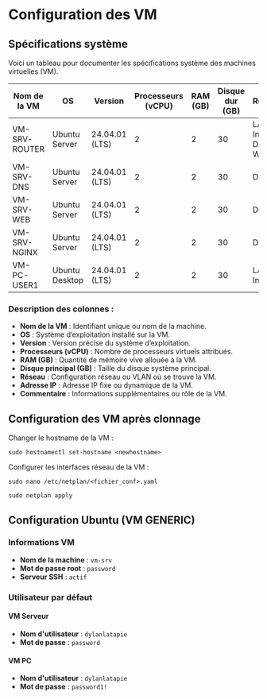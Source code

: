 # Configuration des VM

## Spécifications système

Voici un tableau pour documenter les spécifications système des machines virtuelles (VM).

| **Nom de la VM** | **OS**         | **Version**    | **Processeurs (vCPU)** | **RAM (GB)** | **Disque dur (GB)** | **Réseau**             | **Adresse IP**               | **Commentaire**           |
|------------------|----------------|----------------|------------------------|--------------|---------------------|------------------------|------------------------------|---------------------------|
| VM-SRV-ROUTER    | Ubuntu Server  | 24.04.01 (LTS) | 2                      | 2            | 30                  | LAN Interne, DMZ, WAN  | 10.0.0.4, 10.1.2.1, 10.1.1.1 | Routeur, Firewall, DHCP   |
| VM-SRV-DNS       | Ubuntu Server  | 24.04.01 (LTS) | 2                      | 2            | 30                  | DMZ                    | 10.1.2.10                    | Bind9                     |
| VM-SRV-WEB       | Ubuntu Server  | 24.04.01 (LTS) | 2                      | 2            | 30                  | DMZ                    | 10.1.2.11                    | Apache2                   |
| VM-SRV-NGINX     | Ubuntu Server  | 24.04.01 (LTS) | 2                      | 2            | 30                  | DMZ                    | 10.1.2.12                    | Nginx                     |
| VM-PC-USER1      | Ubuntu Desktop | 24.04.01 (LTS) | 2                      | 2            | 30                  | LAN Interne            | 10.1.1.X                     | Poste de l'utilisateur    |

### **Description des colonnes :**
- **Nom de la VM** : Identifiant unique ou nom de la machine.
- **OS** : Système d’exploitation installé sur la VM.
- **Version** : Version précise du système d’exploitation.
- **Processeurs (vCPU)** : Nombre de processeurs virtuels attribués.
- **RAM (GB)** : Quantité de mémoire vive allouée à la VM.
- **Disque principal (GB)** : Taille du disque système principal.
- **Réseau** : Configuration réseau ou VLAN où se trouve la VM.
- **Adresse IP** : Adresse IP fixe ou dynamique de la VM.
- **Commentaire** : Informations supplémentaires ou rôle de la VM.

## Configuration des VM après clonnage
Changer le hostname de la VM :
```
sudo hostnamectl set-hostname <newhostname>
```

Configurer les interfaces réseau de la VM :
```
sudo nano /etc/netplan/<fichier_conf>.yaml
```
```
sudo netplan apply
```

## Configuration Ubuntu (VM GENERIC)
### Informations VM
- **Nom de la machine** : `vm-srv`
- **Mot de passe root** : `password`
- **Serveur SSH** : `actif`

### **Utilisateur par défaut** 
#### **VM Serveur**
- **Nom d'utilisateur** : `dylanlatapie`  
- **Mot de passe** : `password`
#### **VM PC**
- **Nom d'utilisateur** : `dylanlatapie`  
- **Mot de passe** : `password1!`
